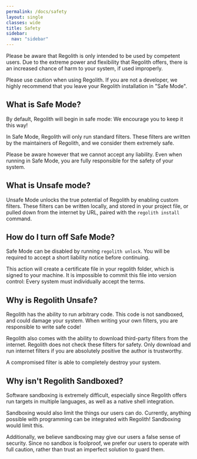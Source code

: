 ```yaml
---
permalink: /docs/safety
layout: single
classes: wide
title: Safety
sidebar:
  nav: "sidebar"
---
```


Please be aware that Regolith is only intended to be used by competent users. Due to the extreme power and flexibility that Regolith offers, there is an increased chance of harm to your system, if used improperly.

Please use caution when using Regolith. If you are not a developer, we highly recommend that you leave your Regolith installation in "Safe Mode".

## What is Safe Mode?

By default, Regolith will begin in safe mode: We encourage you to keep it this way!

In Safe Mode, Regolith will only run standard filters. These filters are written by the maintainers of Regolith, and we consider them extremely safe. 

Please be aware however that we cannot accept any liability. Even when running in Safe Mode, you are fully responsible for the safety of your system.

## What is Unsafe mode?

Unsafe Mode unlocks the true potential of Regolith by enabling custom filters. These filters can be written locally, and stored in your project file, or pulled down from the internet by URL, paired with the `regolith install` command.


## How do I turn off Safe Mode?

Safe Mode can be disabled by running `regolith unlock`. You will be required to accept a short liability notice before continuing.

This action will create a certificate file in your regolith folder, which is signed to your machine. It is impossible to commit this file into version control: Every system must individually accept the terms.

## Why is Regolith Unsafe?

Regolith has the ability to run arbitrary code. This code is not sandboxed, and could damage your system. When writing your own filters, you are responsible to write safe code!

Regolith also comes with the ability to download third-party filters from the internet. Regolith does not check these filters for safety. Only download and run internet filters if you are absolutely positive the author is trustworthy.

A compromised filter is able to completely destroy your system.

## Why isn't Regolith Sandboxed?

Software sandboxing is extremely difficult, especially since Regolith offers run targets in multiple languages, as well as a native shell integration.

Sandboxing would also limit the things our users can do. Currently, anything possible with programming can be integrated with Regolith! Sandboxing would limit this.

Additionally, we believe sandboxing may give our users a false sense of security. Since no sandbox is foolproof, we prefer our users to operate with full caution, rather than trust an imperfect solution to guard them.
